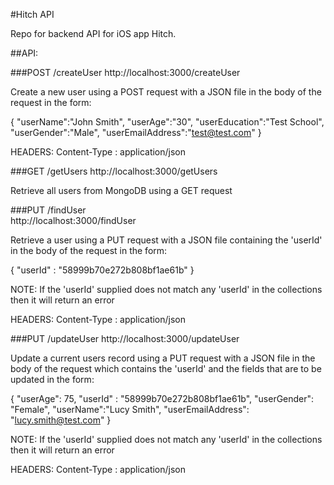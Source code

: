 #Hitch API

Repo for backend API for iOS app Hitch.

##API:

###POST /createUser
http://localhost:3000/createUser

Create a new user using a POST request with a JSON file in the body of the request in the form:

{ 
  "userName":"John Smith",
  "userAge":"30", 
  "userEducation":"Test School", 
  "userGender":"Male", 
  "userEmailAddress":"test@test.com"
}

HEADERS:
Content-Type : application/json

###GET /getUsers
http://localhost:3000/getUsers

Retrieve all users from MongoDB using a GET request

###PUT /findUser  
http://localhost:3000/findUser

Retrieve a user using a PUT request with a JSON file containing the 'userId' in the body of the request in the form:

{ "userId" : "58999b70e272b808bf1ae61b" }

NOTE: If the 'userId' supplied does not match any 'userId' in the collections then it will return an error

HEADERS:
Content-Type : application/json

###PUT /updateUser
http://localhost:3000/updateUser

Update a current users record using a PUT request with a JSON file in the body of the request which contains the 'userId' and the fields that are to be updated in the form:

{ 
  "userAge": 75,
  "userId" : "58999b70e272b808bf1ae61b", 
  "userGender": "Female", 
  "userName":"Lucy Smith", 
  "userEmailAddress": "lucy.smith@test.com" 
}

NOTE: If the 'userId' supplied does not match any 'userId' in the collections then it will return an error

HEADERS:
Content-Type : application/json
